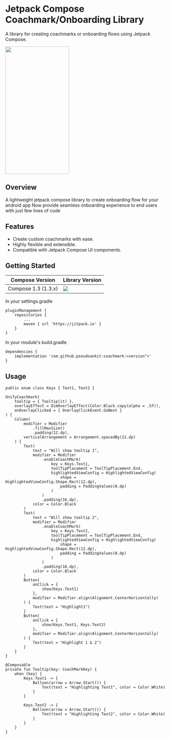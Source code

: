 # Jetpack Compose Coachmark/Onboarding Library

A library for creating coachmarks or onboarding flows using Jetpack Compose.

<img src="https://github.com/pseudoankit/coachmark/assets/54987308/38c18ebb-5057-46f8-bdd8-6d9c966a603b" width="200" height="400"/>

## Overview

A lightweight jetpack compose library to create onboarding flow for your android app
Now provide seamless onboarding experience to end users with just few lines of code

## Features

- Create custom coachmarks with ease.
- Highly flexible and extensible.
- Compatible with Jetpack Compose UI components.

## Getting Started
| Compose Version | Library Version              |
| --------------- | ---------------------------- |
| Compose 1.3 (1.3.x) | [![](https://jitpack.io/v/pseudoankit/coachmark.svg)](https://jitpack.io/#pseudoankit/coachmark) |

In your settings.gradle
```
pluginManagement {
    repositories {
        ...
        maven { url 'https://jitpack.io' }
    }
}
```

In your module's build.gradle
```
dependencies {
    implementation 'com.github.pseudoankit:coachmark:<version^>'
}
```

## Usage
```
public enum class Keys { Text1, Text2 }

UnifyCoachmark(
    tooltip = { Tooltip(it) },
    overlayEffect = DimOverlayEffect(Color.Black.copy(alpha = .5f)),
    onOverlayClicked = { OverlayClickEvent.GoNext }
) {
    Column(
        modifier = Modifier
            .fillMaxSize()
            .padding(12.dp),
        verticalArrangement = Arrangement.spacedBy(12.dp)
    ) {
        Text(
            text = "Will show tooltip 1",
            modifier = Modifier
                .enableCoachMark(
                    key = Keys.Text1,
                    toolTipPlacement = ToolTipPlacement.End,
                    highlightedViewConfig = HighlightedViewConfig(
                        shape = HighlightedViewConfig.Shape.Rect(12.dp),
                        padding = PaddingValues(8.dp)
                    )
                )
                .padding(16.dp),
            color = Color.Black
        )
        Text(
            text = "Will show tooltip 2",
            modifier = Modifier
                .enableCoachMark(
                    key = Keys.Text2,
                    toolTipPlacement = ToolTipPlacement.End,
                    highlightedViewConfig = HighlightedViewConfig(
                        shape = HighlightedViewConfig.Shape.Rect(12.dp),
                        padding = PaddingValues(8.dp)
                    )
                )
                .padding(16.dp),
            color = Color.Black
        )
        Button(
            onClick = {
                show(Keys.Text1)
            },
            modifier = Modifier.align(Alignment.CenterHorizontally)
        ) {
            Text(text = "Highlight1")
        }
        Button(
            onClick = {
                show(Keys.Text1, Keys.Text2)
            },
            modifier = Modifier.align(Alignment.CenterHorizontally)
        ) {
            Text(text = "Highlight 1 & 2")
        }
    }
}

@Composable
private fun Tooltip(key: CoachMarkKey) {
    when (key) {
        Keys.Text1 -> {
            Balloon(arrow = Arrow.Start()) {
                Text(text = "Highlighting Text1", color = Color.White)
            }
        }

        Keys.Text2 -> {
            Balloon(arrow = Arrow.Start()) {
                Text(text = "Highlighting Text2", color = Color.White)
            }
        }
    }
}
```
